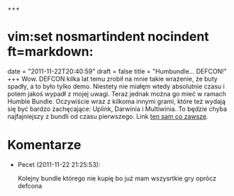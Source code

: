 +++
# vim:set nosmartindent nocindent ft=markdown:
date = "2011-11-22T20:40:59"
draft = false
title = "Humbundle... DEFCON!"
+++
Wow. DEFCON kilka lat temu zrobił na mnie takie wrażenie, że buty spadły, a to
było tylko demo. Niestety nie miałęm wtedy absolutnie czasu i potem jakoś
wypadł z mojej uwagi. Teraz jednak można go mieć w ramach Humble Bundle.
Oczywiście wraz z kilkoma innymi grami, które też wydają się być bardzo
zachęcające: Uplink, Darwinia i Multiwinia. To będzie chyba najfajniejszy z
bundli od czasu pierwszego. Link [ten sam co
zawsze](http://www.humblebundle.com/).

# Komentarze

* Pecet (2011-11-22 21:25:53): <p>Kolejny bundle którego nie kupię bo już mam
  wszysrtkie gry oprócz defcona</p>
